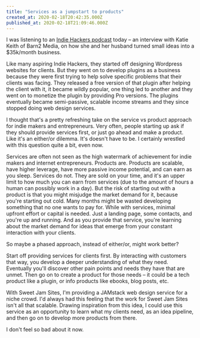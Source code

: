```yaml
---
title: "Services as a jumpstart to products"
created_at: 2020-02-18T20:42:35.000Z
published_at: 2020-02-18T21:09:46.000Z
---
```

I was listening to an [Indie Hackers podcast](https://overcast.fm/+JmiNCV9Pc) today – an interview with Katie Keith of Barn2 Media, on how she and her husband turned small ideas into a $35k/month business.

  

Like many aspiring Indie Hackers, they started off designing Wordpress websites for clients. But they went on to develop plugins as a business because they were first trying to help solve specific problems that their clients was facing. They released a free version of that plugin after helping the client with it, it became wildly popular, one thing led to another and they went on to monetize the plugin by providing Pro versions. The plugins eventually became semi-passive, scalable income streams and they since stopped doing web design services.

  

I thought that's a pretty refreshing take on the service vs product approach for indie makers and entrepreneurs. Very often, people starting up ask if they should provide services first, or just go ahead and make a product. Like it's an either/or dilemma. It's doesn't have to be. I certainly wrestled with this question quite a bit, even now.  

  

Services are often not seen as the high watermark of achievement for indie makers and internet entrepreneurs. Products are. Products are scalable, have higher leverage, have more passive income potential, and can earn as you sleep. Services do not. They are sold on your time, and it's an upper limit to how much you can earn from services (due to the amount of hours a human can possibly work in a day). But the risk of starting out with a product is that you might misjudge the market demand for it, because you're starting out cold. Many months might be wasted developing something that no one wants to pay for. While with services, minimal upfront effort or capital is needed. Just a landing page, some contacts, and you're up and running. And as you provide that service, you're learning about the market demand for ideas that emerge from your constant interaction with your clients.

  

So maybe a phased approach, instead of either/or, might work better? 

  

Start off providing services for clients first. By interacting with customers that way, you develop a deeper understanding of what they need. Eventually you'll discover other pain points and needs they have that are unmet. Then go on to create a product for those needs – it could be a tech product like a plugin, or info products like ebooks, blog posts, etc.

  

With Sweet Jam Sites, I'm providing a JAMstack web design service for a niche crowd. I'd always had this feeling that the work for Sweet Jam Sites isn't all that scalable. Drawing inspiration from this idea, I could use this service as an opportunity to learn what my clients need, as an idea pipeline, and then go on to develop more products from there. 

  

I don't feel so bad about it now.
